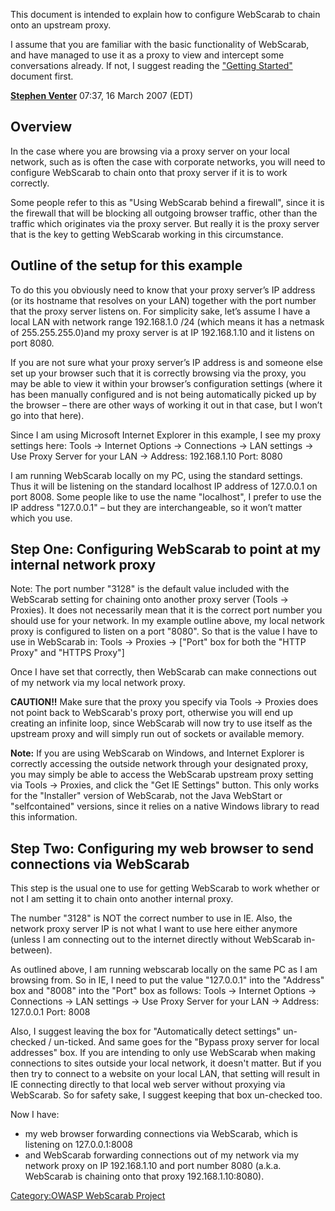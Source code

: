 This document is intended to explain how to configure WebScarab to chain
onto an upstream proxy.

I assume that you are familiar with the basic functionality of
WebScarab, and have managed to use it as a proxy to view and intercept
some conversations already. If not, I suggest reading the ["Getting
Started"](WebScarab_Getting_Started "wikilink") document first.

**[Stephen Venter](User:Stephen_Venter "wikilink")** 07:37, 16 March
2007 (EDT)

## Overview

In the case where you are browsing via a proxy server on your local
network, such as is often the case with corporate networks, you will
need to configure WebScarab to chain onto that proxy server if it is to
work correctly.

Some people refer to this as "Using WebScarab behind a firewall", since
it is the firewall that will be blocking all outgoing browser traffic,
other than the traffic which originates via the proxy server. But really
it is the proxy server that is the key to getting WebScarab working in
this circumstance.

## Outline of the setup for this example

To do this you obviously need to know that your proxy server’s IP
address (or its hostname that resolves on your LAN) together with the
port number that the proxy server listens on. For simplicity sake, let’s
assume I have a local LAN with network range 192.168.1.0 /24 (which
means it has a netmask of 255.255.255.0)and my proxy server is at IP
192.168.1.10 and it listens on port 8080.

If you are not sure what your proxy server’s IP address is and someone
else set up your browser such that it is correctly browsing via the
proxy, you may be able to view it within your browser’s configuration
settings (where it has been manually configured and is not being
automatically picked up by the browser – there are other ways of working
it out in that case, but I won’t go into that here).

Since I am using Microsoft Internet Explorer in this example, I see my
proxy settings here: Tools -\> Internet Options -\> Connections -\> LAN
settings -\> Use Proxy Server for your LAN -\> Address: 192.168.1.10
Port: 8080

I am running WebScarab locally on my PC, using the standard settings.
Thus it will be listening on the standard localhost IP address of
127.0.0.1 on port 8008. Some people like to use the name "localhost", I
prefer to use the IP address "127.0.0.1" – but they are interchangeable,
so it won’t matter which you use.

## Step One: Configuring WebScarab to point at my internal network proxy

Note: The port number "3128" is the default value included with the
WebScarab setting for chaining onto another proxy server (Tools -\>
Proxies). It does not necessarily mean that it is the correct port
number you should use for your network. In my example outline above, my
local network proxy is configured to listen on a port "8080". So that is
the value I have to use in WebScarab in: Tools -\> Proxies -\> \["Port"
box for both the "HTTP Proxy" and "HTTPS Proxy"\]

Once I have set that correctly, then WebScarab can make connections out
of my network via my local network proxy.

**CAUTION\!\!** Make sure that the proxy you specify via Tools -\>
Proxies does not point back to WebScarab's proxy port, otherwise you
will end up creating an infinite loop, since WebScarab will now try to
use itself as the upstream proxy and will simply run out of sockets or
available memory.

**Note:** If you are using WebScarab on Windows, and Internet Explorer
is correctly accessing the outside network through your designated
proxy, you may simply be able to access the WebScarab upstream proxy
setting via Tools -\> Proxies, and click the "Get IE Settings" button.
This only works for the "Installer" version of WebScarab, not the Java
WebStart or "selfcontained" versions, since it relies on a native
Windows library to read this information.

## Step Two: Configuring my web browser to send connections via WebScarab

This step is the usual one to use for getting WebScarab to work whether
or not I am setting it to chain onto another internal proxy.

The number "3128" is NOT the correct number to use in IE. Also, the
network proxy server IP is not what I want to use here either anymore
(unless I am connecting out to the internet directly without WebScarab
in-between).

As outlined above, I am running webscarab locally on the same PC as I am
browsing from. So in IE, I need to put the value "127.0.0.1" into the
"Address" box and "8008" into the "Port" box as follows: Tools -\>
Internet Options -\> Connections -\> LAN settings -\> Use Proxy Server
for your LAN -\> Address: 127.0.0.1 Port: 8008

Also, I suggest leaving the box for "Automatically detect settings"
un-checked / un-ticked. And same goes for the "Bypass proxy server for
local addresses" box. If you are intending to only use WebScarab when
making connections to sites outside your local network, it doesn't
matter. But if you then try to connect to a website on your local LAN,
that setting will result in IE connecting directly to that local web
server without proxying via WebScarab. So for safety sake, I suggest
keeping that box un-checked too.

Now I have:

  - my web browser forwarding connections via WebScarab, which is
    listening on 127.0.0.1:8008
  - and WebScarab forwarding connections out of my network via my
    network proxy on IP 192.168.1.10 and port number 8080 (a.k.a.
    WebScarab is chaining onto that proxy 192.168.1.10:8080).

[Category:OWASP WebScarab
Project](Category:OWASP_WebScarab_Project "wikilink")